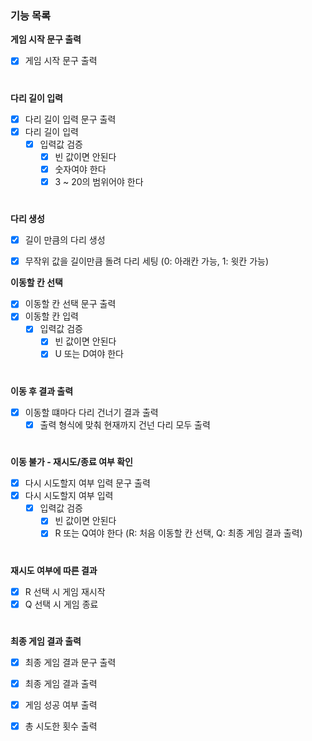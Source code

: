 ### 기능 목록 
**게임 시작 문구 출력**
- [x] 게임 시작 문구 출력
#
  
**다리 길이 입력**
- [x] 다리 길이 입력 문구 출력
- [x] 다리 길이 입력
  - [x] 입력값 검증
    - [x] 빈 값이면 안된다
    - [x] 숫자여야 한다
    - [x] 3 ~ 20의 범위어야 한다
 #
 
**다리 생성**
- [x] 길이 만큼의 다리 생성
- [x] 무작위 값을 길이만큼 돌려 다리 세팅 (0: 아래칸 가능, 1: 윗칸 가능)


**이동할 칸 선택**
- [x] 이동할 칸 선택 문구 출력
- [x] 이동할 칸 입력
   - [x] 입력값 검증
     - [x] 빈 값이면 안된다
     - [x] U 또는 D여야 한다
# 
**이동 후 결과 출력**
- [x] 이동할 떄마다 다리 건너기 결과 출력
  - [x] 출력 형식에 맞춰 현재까지 건넌 다리 모두 출력
#

**이동 불가 - 재시도/종료 여부 확인**
- [x] 다시 시도할지 여부 입력 문구 출력
- [x] 다시 시도할지 여부 입력
  - [x] 입력값 검증
    - [x] 빈 값이면 안된다
    - [x] R 또는 Q여야 한다 (R: 처음 이동할 칸 선택, Q: 최종 게임 결과 출력)
#
**재시도 여부에 따른 결과**
  - [x] R 선택 시 게임 재시작
  - [x] Q 선택 시 게임 종료
#
**최종 게임 결과 출력**
- [x] 최종 게임 결과 문구 출력
- [x] 최종 게임 결과 출력
- [x] 게임 성공 여부 출력
- [x] 총 시도한 횟수 출력

